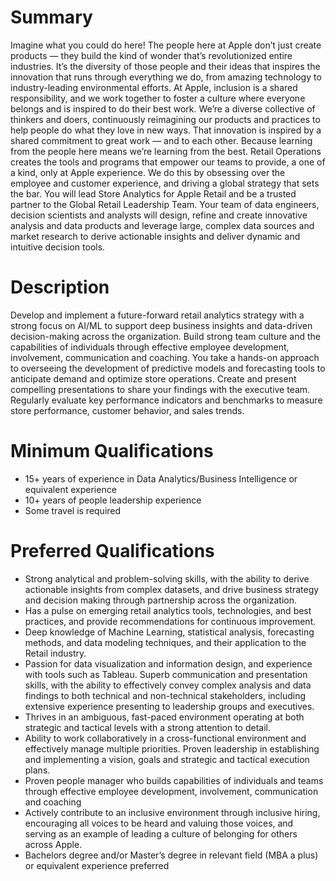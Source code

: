 # Summary

Imagine what you could do here! The people here at Apple don’t just create products — they build the kind of wonder that’s revolutionized entire industries. It’s the diversity of those people and their ideas that inspires the innovation that runs through everything we do, from amazing technology to industry-leading environmental efforts. At Apple, inclusion is a shared responsibility, and we work together to foster a culture where everyone belongs and is inspired to do their best work.
We’re a diverse collective of thinkers and doers, continuously reimagining our products and practices to help people do what they love in new ways. That innovation is inspired by a shared commitment to great work — and to each other. Because learning from the people here means we’re learning from the best. Retail Operations creates the tools and programs that empower our teams to provide, a one of a kind, only at Apple experience. We do this by obsessing over the employee and customer experience, and driving a global strategy that sets the bar. 
You will lead Store Analytics for Apple Retail and be a trusted partner to the Global Retail Leadership Team. Your team of data engineers, decision scientists and analysts will design, refine and create innovative analysis and data products and leverage large, complex data sources and market research to derive actionable insights and deliver dynamic and intuitive decision tools.

# Description
Develop and implement a future-forward retail analytics strategy with a strong focus on AI/ML to support deep business insights and data-driven decision-making across the organization.
Build strong team culture and the capabilities of individuals through effective employee development, involvement, communication and coaching.
You take a hands-on approach to overseeing the development of predictive models and forecasting tools to anticipate demand and optimize store operations.
Create and present compelling presentations to share your findings with the executive team.
Regularly evaluate key performance indicators and benchmarks to measure store performance, customer behavior, and sales trends.

# Minimum Qualifications
- 15+ years of experience in Data Analytics/Business Intelligence or equivalent experience
- 10+ years of people leadership experience
- Some travel is required

# Preferred Qualifications
- Strong analytical and problem-solving skills, with the ability to derive actionable insights from complex datasets, and drive business strategy and decision making through partnership across the organization.
- Has a pulse on emerging retail analytics tools, technologies, and best practices, and provide recommendations for continuous improvement.
- Deep knowledge of Machine Learning, statistical analysis, forecasting methods, and data modeling techniques, and their application to the Retail industry.
- Passion for data visualization and information design, and experience with tools such as Tableau.
Superb communication and presentation skills, with the ability to effectively convey complex analysis and data findings to both technical and non-technical stakeholders, including extensive experience presenting to leadership groups and executives.
- Thrives in an ambiguous, fast-paced environment operating at both strategic and tactical levels with a strong attention to detail.
- Ability to work collaboratively in a cross-functional environment and effectively manage multiple priorities.
Proven leadership in establishing and implementing a vision, goals and strategic and tactical execution plans.
- Proven people manager who builds capabilities of individuals and teams through effective employee development, involvement, communication and coaching
- Actively contribute to an inclusive environment through inclusive hiring, encouraging all voices to be heard and valuing those voices, and serving as an example of leading a culture of belonging for others across Apple.
- Bachelors degree and/or Master’s degree in relevant field (MBA a plus) or equivalent experience preferred
